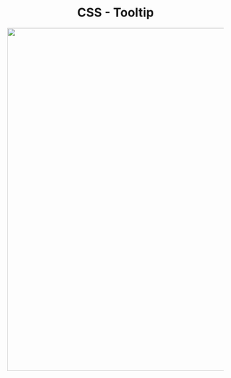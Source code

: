 <h1 align="center">
   CSS - Tooltip
</h1>

<p align="center">
  <img src="https://github.com/ozkannbuyuk/css-exercises/assets/111967202/99f53ca1-cf12-4a4a-9d0c-37c9885bae9c" width="800" />
</p>
